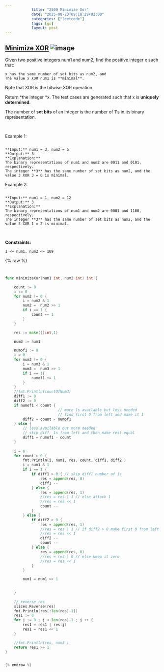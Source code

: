 ```yaml
---
            title: "2509 Minimize Xor"
            date: "2025-08-23T09:18:29+02:00"
            categories: ["leetcode"]
            tags: [go]
            layout: post
---
```

            
## [Minimize XOR](https://leetcode.com/problems/minimize-xor) ![image](https://img.shields.io/badge/Difficulty-Medium-orange)

Given two positive integers num1 and num2, find the positive integer x such that:

	x has the same number of set bits as num2, and
	The value x XOR num1 is **minimal**.

Note that XOR is the bitwise XOR operation.

Return *the integer *x. The test cases are generated such that x is **uniquely determined**.

The number of **set bits** of an integer is the number of 1's in its binary representation.

 

Example 1:

```

**Input:** num1 = 3, num2 = 5
**Output:** 3
**Explanation:**
The binary representations of num1 and num2 are 0011 and 0101, respectively.
The integer **3** has the same number of set bits as num2, and the value 3 XOR 3 = 0 is minimal.

```

Example 2:

```

**Input:** num1 = 1, num2 = 12
**Output:** 3
**Explanation:**
The binary representations of num1 and num2 are 0001 and 1100, respectively.
The integer **3** has the same number of set bits as num2, and the value 3 XOR 1 = 2 is minimal.

```

 

**Constraints:**

	1 <= num1, num2 <= 109

{% raw %}


```go


func minimizeXor(num1 int, num2 int) int {

    count := 0
    i := 0
    for num2 != 0 {
        i = num2 & 1
        num2 =  num2 >> 1
        if i == 1 {
            count += 1
        }
    }

    res := make([]int,1)

    num3 := num1 

    numof1 := 0
    i = 0
    for num3 != 0 {
        i = num3 & 1
        num3 =  num3 >> 1
        if i == 1{
            numof1 += 1
        }
    }
    //fmt.Println(countOfNum3)
    diff1 := 0
    diff2 := 0
    if numof1 < count { 
                        // more 1s available but less needed
                        // find first 0 from left and make it 1
        diff2 = count - numof1
    } else {
        // less available but more needed
        // skip diff  1s from left and then make rest equal
        diff1 = numof1 - count
    }
    
    i = 0
    for count > 0 {
        fmt.Println(i, num1, res, count, diff1, diff2 )
        i = num1 & 1
        if i == 1 {
            if diff1 > 0 { // skip diff1 number of 1s
                res = append(res, 0)
                diff1 --
            } else {
                res = append(res, 1)
                //res = res | 1 // else attach 1
                //res = res << 1
                count -- 
            }
        } else {
            if diff2 > 0 {
                res = append(res, 1)
                //res = res | 1 // if diff2 > 0 make first 0 from left and make it 1
                //res = res << 1
                diff2 --
                count --
            } else {
                res = append(res, 0)
                //res = res | 0 // else keep it zero 
                //res = res << 1
            }
        }

        num1 = num1 >> 1

        
    }
    
    // reverse res
    slices.Reverse(res)
    fmt.Println(res[:len(res)-1])
    res1 := 0
    for j := 0 ; j < len(res)-1 ; j ++ {
        res1 = res1 | res[j]
        res1 = res1 << 1
    }

    //fmt.Println(res, num3 )
    return res1 >> 1
}


{% endraw %}
```
